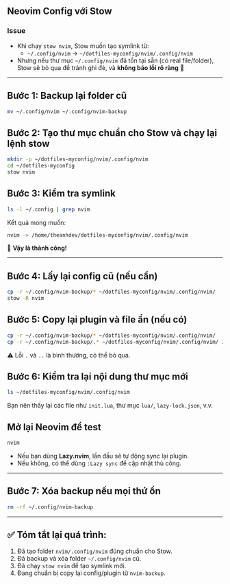 ## Neovim Config với Stow

### Issue
-   Khi chạy `stow nvim`, Stow muốn tạo symlink từ:
    -   `~/.config/nvim` → `~/dotfiles-myconfig/nvim/.config/nvim`
-   Nhưng nếu thư mục `~/.config/nvim` đã tồn tại sẵn (có real file/folder), Stow sẽ bỏ qua để tránh ghi đè, và **không báo lỗi rõ ràng** 😤

---

## Bước 1: Backup lại folder cũ
```bash
mv ~/.config/nvim ~/.config/nvim-backup
```

## Bước 2: Tạo thư mục chuẩn cho Stow và chạy lại lệnh stow
```bash
mkdir -p ~/dotfiles-myconfig/nvim/.config/nvim
cd ~/dotfiles-myconfig
stow nvim
```

## Bước 3: Kiểm tra symlink
```bash
ls -l ~/.config | grep nvim
```

Kết quả mong muốn:
```bash
nvim -> /home/theanhdev/dotfiles-myconfig/nvim/.config/nvim
```

🎉 **Vậy là thành công!**

---

## Bước 4: Lấy lại config cũ (nếu cần)
```bash
cp -r ~/.config/nvim-backup/* ~/dotfiles-myconfig/nvim/.config/nvim/
stow -R nvim
```

## Bước 5: Copy lại plugin và file ẩn (nếu có)
```bash
cp -r ~/.config/nvim-backup/* ~/dotfiles-myconfig/nvim/.config/nvim/
cp -r ~/.config/nvim-backup/.* ~/dotfiles-myconfig/nvim/.config/nvim/ 2>/dev/null
```
⚠️ Lỗi `.` và `..` là bình thường, có thể bỏ qua.

## Bước 6: Kiểm tra lại nội dung thư mục mới
```bash
ls ~/dotfiles-myconfig/nvim/.config/nvim
```
Bạn nên thấy lại các file như `init.lua`, thư mục `lua/`, `lazy-lock.json`, v.v.

## Mở lại Neovim để test
```bash
nvim
```
- Nếu bạn dùng **Lazy.nvim**, lần đầu sẽ tự động sync lại plugin.
- Nếu không, có thể dùng `:Lazy sync` để cập nhật thủ công.

---

## Bước 7: Xóa backup nếu mọi thứ ổn
```bash
rm -rf ~/.config/nvim-backup
```

---

## ✅ Tóm tắt lại quá trình:
1.  Đã tạo folder `nvim/.config/nvim` đúng chuẩn cho Stow.
2.  Đã backup và xóa folder `~/.config/nvim` cũ.
3.  Đã chạy `stow nvim` để tạo symlink mới.
4.  Đang chuẩn bị copy lại config/plugin từ `nvim-backup`.

